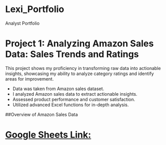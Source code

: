 # Lexi_Portfolio
 Analyst Portfolio

 # Project 1: Analyzing Amazon Sales Data: Sales Trends and Ratings
This project shows my proficiency in transforming raw data into actionable insights, showcasing my ability to analyze category ratings and identify areas for improvement.
*	Data was taken from Amazon sales dataset.
*	I analyzed Amazon sales data to extract actionable insights.
*	Assessed product performance and customer satisfaction.
*	Utilized advanced Excel functions for in-depth analysis.

##Overview of Amazon Sales Data

# [Google Sheets Link:](https://docs.google.com/spreadsheets/d/1dPCLMQnKEvmRSAyeJVLQPJ0i47adoaPyIXBXk13vCbA/edit?usp=sharing)



